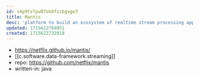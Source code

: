 ```yaml
---
id: s4p9tv7pw87ok8fzcbgvge3
title: Mantis
desc: 'platform to build an ecosystem of realtime stream processing applications'
updated: 1715622784951
created: 1715622732818
---
```


- https://netflix.github.io/mantis/
- [[c.software.data-framework.streaming]]
- repo: https://github.com/netflix/mantis
- written-in: java